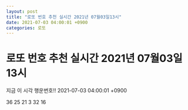 ```yaml
---
layout: post
title: "로또 번호 추천 실시간 2021년 07월03일13시"
date: 2021-07-03 04:00:01 +0900
categories: 로또
---
```


# 로또 번호 추천 실시간 2021년 07월03일13시

지금 이 시각 행운번호!! 2021-07-03 04:00:01 +0900

 36  25  21  3  32  16 

